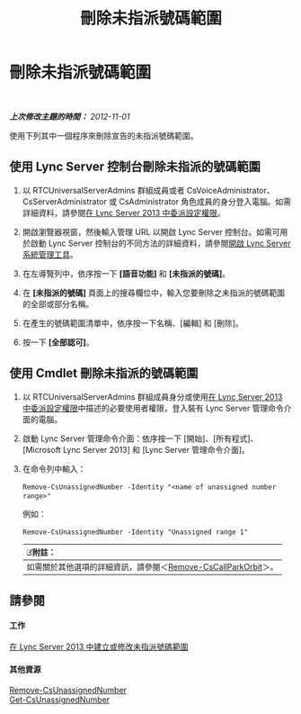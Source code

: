 ﻿---
title: 刪除未指派號碼範圍
TOCTitle: 刪除未指派號碼範圍
ms:assetid: a8141bfb-b94d-4d0f-a7a9-2e60d10b103a
ms:mtpsurl: https://technet.microsoft.com/zh-tw/library/Gg182565(v=OCS.15)
ms:contentKeyID: 49291929
ms.date: 08/10/2015
mtps_version: v=OCS.15
ms.translationtype: HT
---

# 刪除未指派號碼範圍

 

_**上次修改主題的時間：** 2012-11-01_

使用下列其中一個程序來刪除宣告的未指派號碼範圍。

## 使用 Lync Server 控制台刪除未指派的號碼範圍

1.  以 RTCUniversalServerAdmins 群組成員或者 CsVoiceAdministrator、CsServerAdministrator 或 CsAdministrator 角色成員的身分登入電腦。如需詳細資料，請參閱[在 Lync Server 2013 中委派設定權限](lync-server-2013-delegate-setup-permissions.md)。

2.  開啟瀏覽器視窗，然後輸入管理 URL 以開啟 Lync Server 控制台。如需可用於啟動 Lync Server 控制台的不同方法的詳細資料，請參閱[開啟 Lync Server 系統管理工具](lync-server-2013-open-lync-server-administrative-tools.md)。

3.  在左導覽列中，依序按一下 **\[語音功能\]** 和 **\[未指派的號碼\]**。

4.  在 **\[未指派的號碼\]** 頁面上的搜尋欄位中，輸入您要刪除之未指派的號碼範圍的全部或部分名稱。

5.  在產生的號碼範圍清單中，依序按一下名稱、\[編輯\] 和 \[刪除\]。

6.  按一下 **\[全部認可\]**。

## 使用 Cmdlet 刪除未指派的號碼範圍

1.  以 RTCUniversalServerAdmins 群組成員身分或使用[在 Lync Server 2013 中委派設定權限](lync-server-2013-delegate-setup-permissions.md)中描述的必要使用者權限，登入裝有 Lync Server 管理命令介面的電腦。

2.  啟動 Lync Server 管理命令介面：依序按一下 \[開始\]、\[所有程式\]、\[Microsoft Lync Server 2013\] 和 \[Lync Server 管理命令介面\]。

3.  在命令列中輸入：
    
        Remove-CsUnassignedNumber -Identity "<name of unassigned number range>" 
    
    例如：
    
        Remove-CsUnassignedNumber -Identity "Unassigned range 1"
    
    <table>
    <thead>
    <tr class="header">
    <th><img src="images/Gg398811.note(OCS.15).gif" title="note" alt="note" />附註：</th>
    </tr>
    </thead>
    <tbody>
    <tr class="odd">
    <td>如需關於其他選項的詳細資訊，請參閱＜<a href="remove-cscallparkorbit.md">Remove-CsCallParkOrbit</a>＞。</td>
    </tr>
    </tbody>
    </table>


## 請參閱

#### 工作

[在 Lync Server 2013 中建立或修改未指派號碼範圍](lync-server-2013-create-or-modify-an-unassigned-number-range.md)  

#### 其他資源

[Remove-CsUnassignedNumber](remove-csunassignednumber.md)  
[Get-CsUnassignedNumber](get-csunassignednumber.md)

